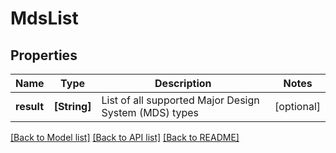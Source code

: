# MdsList

## Properties
Name | Type | Description | Notes
------------ | ------------- | ------------- | -------------
**result** | **[String]** | List of all supported Major Design System (MDS) types | [optional] 

[[Back to Model list]](../README.md#documentation-for-models) [[Back to API list]](../README.md#documentation-for-api-endpoints) [[Back to README]](../README.md)


